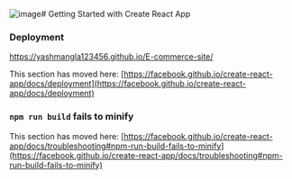 ![image](https://github.com/yashmangla123456/E-commerce-site/assets/87927561/1ec7017d-3343-4ed8-ab0b-d301a41532cb)# Getting Started with Create React App



### Deployment
https://yashmangla123456.github.io/E-commerce-site/

This section has moved here: [https://facebook.github.io/create-react-app/docs/deployment](https://facebook.github.io/create-react-app/docs/deployment)

### `npm run build` fails to minify

This section has moved here: [https://facebook.github.io/create-react-app/docs/troubleshooting#npm-run-build-fails-to-minify](https://facebook.github.io/create-react-app/docs/troubleshooting#npm-run-build-fails-to-minify)
